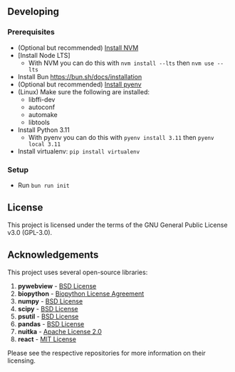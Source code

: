 ## Developing

### Prerequisites

- (Optional but recommended) [Install NVM](https://github.com/nvm-sh/nvm?tab=readme-ov-file#install--update-script)
- [Install Node LTS]
  - With NVM you can do this with `nvm install --lts` then `nvm use --lts`
- Install Bun https://bun.sh/docs/installation
- (Optional but recommended) [Install pyenv](https://github.com/pyenv/pyenv?tab=readme-ov-file#installation)
- (Linux) Make sure the following are installed:
  - libffi-dev
  - autoconf
  - automake
  - libtools
- Install Python 3.11
  - With pyenv you can do this with `pyenv install 3.11` then `pyenv local 3.11`
- Install virtualenv: `pip install virtualenv`
### Setup

- Run `bun run init`

## License

This project is licensed under the terms of the GNU General Public License v3.0 (GPL-3.0).

## Acknowledgements

This project uses several open-source libraries:

1. **pywebview** - [BSD License](https://github.com/r0x0r/pywebview/blob/master/LICENSE)
2. **biopython** - [Biopython License Agreement](https://github.com/biopython/biopython/blob/master/LICENSE.rst)
3. **numpy** - [BSD License](https://github.com/numpy/numpy/blob/main/LICENSE.txt)
4. **scipy** - [BSD License](https://github.com/scipy/scipy/blob/main/LICENSE.txt)
5. **psutil** - [BSD License](https://github.com/giampaolo/psutil/blob/master/LICENSE)
6. **pandas** - [BSD License](https://github.com/pandas-dev/pandas/blob/main/LICENSE)
7. **nuitka** - [Apache License 2.0](https://github.com/Nuitka/Nuitka/blob/main/LICENSE.txt)
8. **react** - [MIT License](https://github.com/facebook/react/blob/main/LICENSE)

Please see the respective repositories for more information on their licensing.
